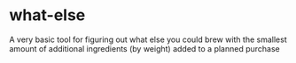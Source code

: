 # what-else

A very basic tool for figuring out what else you could brew with the smallest amount of additional ingredients (by weight) added to a planned purchase
